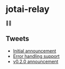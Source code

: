 # jotai-relay

👻🧲

## Tweets

- [Initial announcement](https://twitter.com/dai_shi/status/1535970335979634688)
- [Error handling support](https://twitter.com/dai_shi/status/1550845866617245697)
- [v0.2.0 announcement](https://twitter.com/dai_shi/status/1592142416638664705)
